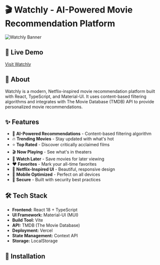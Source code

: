 # 🎬 Watchly - AI-Powered Movie Recommendation Platform

![Watchly Banner](https://via.placeholder.com/1200x300/e50914/ffffff?text=WATCHLY+-+Discover+Your+Next+Favorite+Movie)

## 🚀 Live Demo
[Visit Watchly](https://your-domain.vercel.app)

## 📖 About
Watchly is a modern, Netflix-inspired movie recommendation platform built with React, TypeScript, and Material-UI. It uses content-based filtering algorithms and integrates with The Movie Database (TMDB) API to provide personalized movie recommendations.

## ✨ Features
- 🎯 **AI-Powered Recommendations** - Content-based filtering algorithm
- 🔥 **Trending Movies** - Stay updated with what's hot
- ⭐ **Top Rated** - Discover critically acclaimed films
- 🎬 **Now Playing** - See what's in theaters
- 💾 **Watch Later** - Save movies for later viewing
- ❤️ **Favorites** - Mark your all-time favorites
- 🎨 **Netflix-Inspired UI** - Beautiful, responsive design
- 📱 **Mobile Optimized** - Perfect on all devices
- 🔐 **Secure** - Built with security best practices

## 🛠️ Tech Stack
- **Frontend:** React 18 + TypeScript
- **UI Framework:** Material-UI (MUI)
- **Build Tool:** Vite
- **API:** TMDB (The Movie Database)
- **Deployment:** Vercel
- **State Management:** Context API
- **Storage:** LocalStorage

## 🔧 Installation

